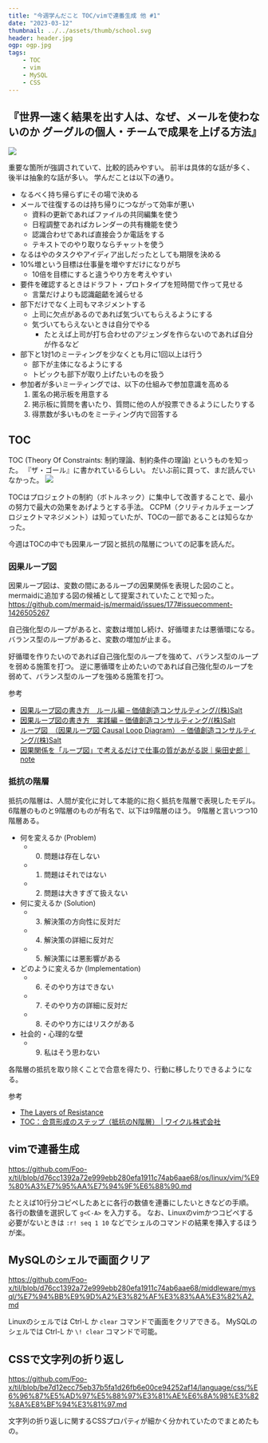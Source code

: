 ```yaml
---
title: "今週学んだこと TOC/vimで連番生成 他 #1"
date: "2023-03-12"
thumbnail: ../../assets/thumb/school.svg
header: header.jpg
ogp: ogp.jpg
tags:
    - TOC
    - vim
    - MySQL
    - CSS
---
```


## 『世界一速く結果を出す人は、なぜ、メールを使わないのか グーグルの個人・チームで成果を上げる方法』

[![](https://images-na.ssl-images-amazon.com/images/P/B01N2672CU.09.MZZZZZZZ)](https://www.amazon.co.jp/dp/B01N2672CU)

重要な箇所が強調されていて、比較的読みやすい。
前半は具体的な話が多く、後半は抽象的な話が多い。
学んだことは以下の通り。

- なるべく持ち帰らずにその場で決める
- メールで往復するのは持ち帰りにつながって効率が悪い
    - 資料の更新であればファイルの共同編集を使う
    - 日程調整であればカレンダーの共有機能を使う
    - 認識合わせであれば直接会うか電話をする
    - テキストでのやり取りならチャットを使う
- なるはやのタスクやアイディア出しだったとしても期限を決める
- 10%増という目標は仕事量を増やすだけになりがち
    - 10倍を目標にすると違うやり方を考えやすい
- 要件を確認するときはドラフト・プロトタイプを短時間で作って見せる
    - 言葉だけよりも認識齟齬を減らせる
- 部下だけでなく上司もマネジメントする
    - 上司に欠点があるのであれば気づいてもらえるようにする
    - 気づいてもらえないときは自分でやる
        - たとえば上司が打ち合わせのアジェンダを作らないのであれば自分が作るなど
- 部下と1対1のミーティングを少なくとも月に1回以上は行う
    - 部下が主体になるようにする
    - トピックも部下が取り上げたいものを扱う
- 参加者が多いミーティングでは、以下の仕組みで参加意識を高める
    1. 匿名の掲示板を用意する
    2. 掲示板に質問を書いたり、質問に他の人が投票できるようにしたりする
    3. 得票数が多いものをミーティング内で回答する


## TOC

TOC (Theory Of Constraints: 制約理論、制約条件の理論) というものを知った。
『ザ・ゴール』に書かれているらしい。
だいぶ前に買って、まだ読んでいなかった。
[![](https://images-na.ssl-images-amazon.com/images/P/B0081M7YEE.09.MZZZZZZZ)](https://www.amazon.co.jp/dp/B0081M7YEE)

TOCはプロジェクトの制約（ボトルネック）に集中して改善することで、最小の努力で最大の効果をあげようとする手法。
CCPM（クリティカルチェーンプロジェクトマネジメント）は知っていたが、TOCの一部であることは知らなかった。

今週はTOCの中でも因果ループ図と抵抗の階層についての記事を読んだ。


### 因果ループ図

因果ループ図は、変数の間にあるループの因果関係を表現した図のこと。
mermaidに追加する図の候補として提案されていたことで知った。
https://github.com/mermaid-js/mermaid/issues/177#issuecomment-1426505267

自己強化型のループがあると、変数は増加し続け、好循環または悪循環になる。
バランス型のループがあると、変数の増加が止まる。

好循環を作りたいのであれば自己強化型のループを強めて、バランス型のループを弱める施策を打つ。
逆に悪循環を止めたいのであれば自己強化型のループを弱めて、バランス型のループを強める施策を打つ。

参考

- [因果ループ図の書き方　ルール編 – 価値創造コンサルティング/(株)Salt](https://www.saltad.co.jp/systemthinking3/causalloop1/)
- [因果ループ図の書き方　実践編 – 価値創造コンサルティング/(株)Salt](https://www.saltad.co.jp/systemthinking3/causalloop3/)
- [ループ図　（因果ループ図 Causal Loop Diagram） – 価値創造コンサルティング/(株)Salt](https://www.saltad.co.jp/systemthinking3/loop/)
- [因果関係を「ループ図」で考えるだけで仕事の質があがる説｜柴田史郎｜note](https://note.com/4bata/n/n060c03ba6b89)


### 抵抗の階層

抵抗の階層は、人間が変化に対して本能的に抱く抵抗を階層で表現したモデル。
6階層のものと9階層のものが有名で、以下は9階層のほう。
9階層と言いつつ10階層ある。

- 何を変えるか (Problem)
    - 0. 問題は存在しない
    - 1. 問題はそれではない
    - 2. 問題は大きすぎて扱えない
- 何に変えるか (Solution)
    - 3. 解決策の方向性に反対だ
    - 4. 解決策の詳細に反対だ
    - 5. 解決策には悪影響がある
- どのように変えるか (Implementation)
    - 6. そのやり方はできない
    - 7. そのやり方の詳細に反対だ
    - 8. そのやり方にはリスクがある
- 社会的・心理的な壁
    - 9. 私はそう思わない

各階層の抵抗を取り除くことで合意を得たり、行動に移したりできるようになる。

参考

- [The Layers of Resistance](https://education.biu.ac.il/sites/education/files/shared/layers-of-resistance.pdf)
- [TOC：合意形成のステップ（抵抗のN階層） | ワイクル株式会社](https://www.waicrew.com/notes/toc-buy-in-process/)


## vimで連番生成

https://github.com/Foo-x/til/blob/d76cc1392a72e999ebb280efa1911c74ab6aae68/os/linux/vim/%E9%80%A3%E7%95%AA%E7%94%9F%E6%88%90.md

たとえば10行分コピペしたあとに各行の数値を連番にしたいときなどの手順。
各行の数値を選択して `g<C-A>` を入力する。
なお、Linuxのvimかつコピペする必要がないときは `:r! seq 1 10` などでシェルのコマンドの結果を挿入するほうが楽。


## MySQLのシェルで画面クリア

https://github.com/Foo-x/til/blob/d76cc1392a72e999ebb280efa1911c74ab6aae68/middleware/mysql/%E7%94%BB%E9%9D%A2%E3%82%AF%E3%83%AA%E3%82%A2.md

Linuxのシェルでは Ctrl-L か `clear` コマンドで画面をクリアできる。
MySQLのシェルでは Ctrl-L か `\! clear` コマンドで可能。


## CSSで文字列の折り返し

https://github.com/Foo-x/til/blob/be7d12ecc75eb37b5fa1d26fb6e00ce94252af14/language/css/%E6%96%87%E5%AD%97%E5%88%97%E3%81%AE%E6%8A%98%E3%82%8A%E8%BF%94%E3%81%97.md

文字列の折り返しに関するCSSプロパティが細かく分かれていたのでまとめたもの。
